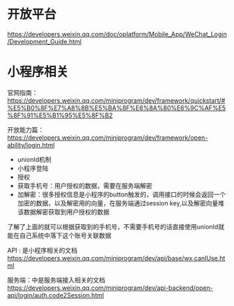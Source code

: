 

# 开放平台

https://developers.weixin.qq.com/doc/oplatform/Mobile_App/WeChat_Login/Development_Guide.html



# 小程序相关

官网指南：https://developers.weixin.qq.com/miniprogram/dev/framework/quickstart/#%E5%B0%8F%E7%A8%8B%E5%BA%8F%E6%8A%80%E6%9C%AF%E5%8F%91%E5%B1%95%E5%8F%B2

开放能力篇：https://developers.weixin.qq.com/miniprogram/dev/framework/open-ability/login.html

* unionId机制
* 小程序登陆
* 授权
* 获取手机号：用户授权的数据，需要在服务端解密
* 加解密：很多授权信息是小程序的button触发的，调用接口的时候会返回一个加密的数据，以及解密用的向量，在服务端通过session key,以及解密向量堆该数据解密获取到用户授权的数据

了解了上面的就可以根据获取到的手机号，不需要手机号的话直接使用unionId就能在自己系统中落下这个账号关联数据

API : 是小程序相关的文档 https://developers.weixin.qq.com/miniprogram/dev/api/base/wx.canIUse.html

服务端：中是服务端接入相关的文档 https://developers.weixin.qq.com/miniprogram/dev/api-backend/open-api/login/auth.code2Session.html

